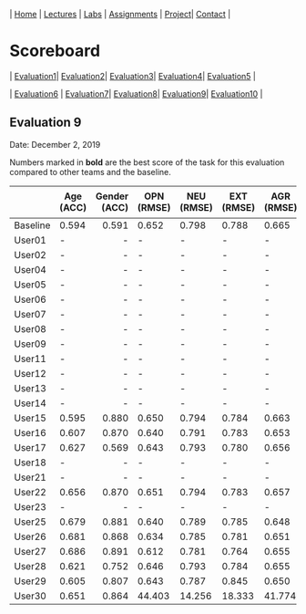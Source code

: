 
| [Home](../index.md) | [Lectures](../lectures.md) | [Labs](../labs.md) | [Assignments](../assignments.md) | [Project](../project.md)| [Contact](../contact.md) |


# Scoreboard

| [Evaluation1](evaluation1.md)| [Evaluation2](evaluation2.md)| [Evaluation3](evaluation3.md)| [Evaluation4](evaluation4.md)| [Evaluation5](evaluation5.md) | 

| [Evaluation6](evaluation6.md) | [Evaluation7](evaluation7.md)| [Evaluation8](evaluation8.md)| [Evaluation9](evaluation9.md)| [Evaluation10](evaluation10.md) | 

## Evaluation 9

Date: December 2, 2019

Numbers marked in **bold** are the best score of the task for this evaluation compared to other teams and the baseline.

|       | Age (ACC) | Gender (ACC) | OPN (RMSE) | NEU (RMSE) | EXT (RMSE) | AGR (RMSE) | CON (RMSE) | Full Grade |  Rank 🏆|
|-------|--------------|----------:|------------|------------|------------|------------|------------|------------|-------|
| Baseline|0.594|0.591|0.652|0.798|0.788|0.665|0.734|-||
| User01 |-|-|-|-|-|-|-|-|-|
| User02 |-|-|-|-|-|-|-|-|-|
| User04 |-|-|-|-|-|-|-|-|-|
| User05 |-|-|-|-|-|-|-|-|-|
| User06 |-|-|-|-|-|-|-|-|-|
| User07 |-|-|-|-|-|-|-|-|-|
| User08 |-|-|-|-|-|-|-|-|-|
| User09 |-|-|-|-|-|-|-|-|-|
| User11 |-|-|-|-|-|-|-|-|-|
| User12 |-|-|-|-|-|-|-|-|-|
| User13 |-|-|-|-|-|-|-|-|-|
| User14 |-|-|-|-|-|-|-|-|-|
| User15 |0.595|0.880|0.650|0.794|0.784|0.663|0.727|||
| User16 |0.607|0.870|0.640|0.791|0.783|0.653|0.714|||
| User17 |0.627|0.569|0.643|0.793|0.780|0.656|0.717|||
| User18 |-|-|-|-|-|-|-|-|-|
| User21 |-|-|-|-|-|-|-|-|-|
| User22 |0.656|0.870|0.651|0.794|0.783|0.657|0.722|||
| User23 |-|-|-|-|-|-|-|-|-|
| User25 |0.679|0.881|0.640|0.789|0.785|0.648|0.721|||
| User26 |0.681|0.868|0.634|0.785|0.781|0.651|0.710|||
| User27 |0.686|0.891|0.612|0.781|0.764|0.655|0.703|||
| User28 |0.621|0.752|0.646|0.793|0.784|0.655|0.720|||
| User29 |0.605|0.807|0.643|0.787|0.845|0.650|0.724|||
| User30 |0.651|0.864|44.403|14.256|18.333|41.774|20.727|||
